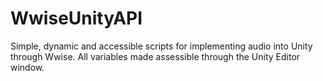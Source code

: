 # WwiseUnityAPI
Simple, dynamic and accessible scripts for implementing audio into Unity through Wwise. All variables made assessible through the Unity Editor window. 
